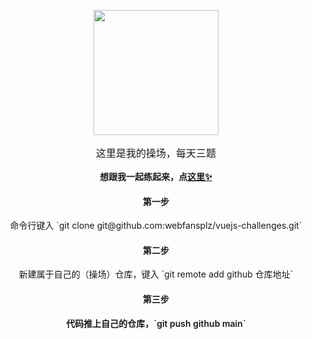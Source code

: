 <p align='center'>
<img src='./logo.png' width='200'/>
</p>

<p style="font-size:16px" align='center'>这里是我的操场，每天三题</p>

<p align='center' style="font-weight:600;">想跟我一起练起来，点<a href="https://github.com/webfansplz/vuejs-challenges">这里✨</a></p>



<h4 align="center" style="font-weight:600;">第一步</h4>
<p align='center'>
命令行键入 `git clone git@github.com:webfansplz/vuejs-challenges.git` 
</p>
<h4 align="center">第二步</h4>

<p align='center'>
新建属于自己的（操场）仓库，键入 `git remote add github 仓库地址`
</p>
<h4 align="center" style="font-weight:600;">第三步</h4>

<p align='center' style="font-weight:600;">
代码推上自己的仓库，`git push github main`
</p>
